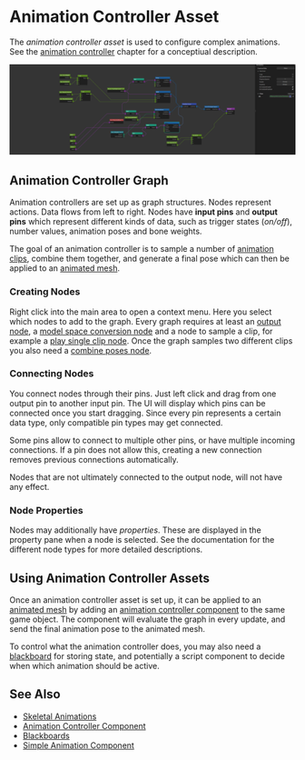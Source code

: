 # Animation Controller Asset

The *animation controller asset* is used to configure complex animations. See the [animation controller](Animation-Controller.md) chapter for a conceptiual description.

![anim-controller-asset.png](./media/anim-controller-asset.png)

## Animation Controller Graph

Animation controllers are set up as graph structures. Nodes represent actions. Data flows from left to right. Nodes have **input pins** and **output pins** which represent different kinds of data, such as trigger states (*on/off*), number values, animation poses and bone weights.

The goal of an animation controller is to sample a number of [animation clips](../animation-clip-asset.md), combine them together, and generate a final pose which can then be applied to an [animated mesh](../animated-mesh-component.md).

### Creating Nodes

Right click into the main area to open a context menu. Here you select which nodes to add to the graph. Every graph requires at least an [output node](anim-nodes-output.md), a [model space conversion node](anim-nodes-modelspace.md) and a node to sample a clip, for example a [play single clip node](anim-nodes-playclip.md). Once the graph samples two different clips you also need a [combine poses node](anim-nodes-combine-poses.md).

### Connecting Nodes

You connect nodes through their pins. Just left click and drag from one output pin to another input pin. The UI will display which pins can be connected once you start dragging. Since every pin represents a certain data type, only compatible pin types may get connected.

Some pins allow to connect to multiple other pins, or have multiple incoming connections. If a pin does not allow this, creating a new connection removes previous connections automatically.

Nodes that are not ultimately connected to the output node, will not have any effect.

### Node Properties

Nodes may additionally have *properties*. These are displayed in the property pane when a node is selected. See the documentation for the different node types for more detailed descriptions.

## Using Animation Controller Assets

Once an animation controller asset is set up, it can be applied to an [animated mesh](../animated-mesh-component.md) by adding an [animation controller component](animation-controller-component.md) to the same game object. The component will evaluate the graph in every update, and send the final animation pose to the animated mesh.

To control what the animation controller does, you may also need a [blackboard](../../../Miscellaneous/blackboards.md) for storing state, and potentially a script component to decide when which animation should be active.

## See Also


* [Skeletal Animations](Skeletal-Animation.md)
* [Animation Controller Component](animation-controller-component.md)
* [Blackboards](../../../Miscellaneous/blackboards.md)
* [Simple Animation Component](../simple-animation-component.md)

